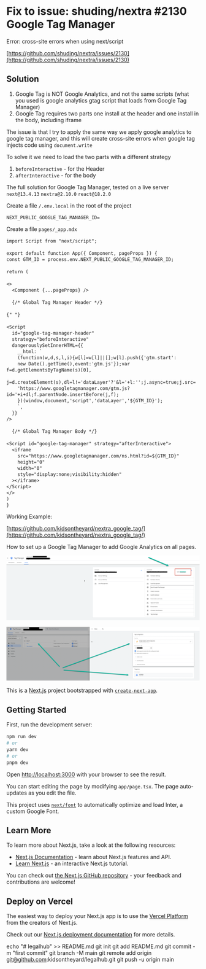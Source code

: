 # Fix to issue: shuding/nextra #2130 Google Tag Manager

Error: cross-site errors when using next/script

[https://github.com/shuding/nextra/issues/2130](https://github.com/shuding/nextra/issues/2130)

## Solution

1. Google Tag is NOT Google Analytics, and not the same scripts (what you used is google analytics gtag script that loads from Google Tag Manager)
2. Google Tag requires two parts one install at the header and one install in the body, including iframe

The issue is that I try to apply the same way we apply google analytics to google tag manager, and this will create cross-site errors when google tag injects code using `document.write`

To solve it we need to load the two parts with a different strategy

1. `beforeInteractive` - for the Header
2. `afterInteractive` - for the body

The full solution for Google Tag Manager, tested on a live server
`next@13.4.13`
`nextra@2.10.0`
`react@18.2.0`

Create a file `/.env.local` in the root of the project

```
NEXT_PUBLIC_GOOGLE_TAG_MANAGER_ID=
```

Create a file `pages/_app.mdx`

```
import Script from "next/script";

export default function App({ Component, pageProps }) {
const GTM_ID = process.env.NEXT_PUBLIC_GOOGLE_TAG_MANAGER_ID;

return (

<>
  <Component {...pageProps} />

  {/* Global Tag Manager Header */}

{" "}

<Script
  id="google-tag-manager-header"
  strategy="beforeInteractive"
  dangerouslySetInnerHTML={{
    __html: `
    (function(w,d,s,l,i){w[l]=w[l]||[];w[l].push({'gtm.start':
    new Date().getTime(),event:'gtm.js'});var f=d.getElementsByTagName(s)[0],
    j=d.createElement(s),dl=l!='dataLayer'?'&l='+l:'';j.async=true;j.src=
    'https://www.googletagmanager.com/gtm.js?id='+i+dl;f.parentNode.insertBefore(j,f);
    })(window,document,'script','dataLayer','${GTM_ID}');
    `,
  }}
/>

  {/* Global Tag Manager Body */}

<Script id="google-tag-manager" strategy="afterInteractive">
  <iframe
    src="https://www.googletagmanager.com/ns.html?id=${GTM_ID}"
    height="0"
    width="0"
    style="display:none;visibility:hidden"
  ></iframe>
</Script>
</>
)
}

```

Working Example:

[https://github.com/kidsontheyard/nextra_google_tag/](https://github.com/kidsontheyard/nextra_google_tag/)

How to set up a Google Tag Manager to add Google Analytics on all pages.

![Google Tag Manager](https://github.com/kidsontheyard/nextra_google_tag/raw/main/doc/google-tag-manager_1.png)

![Google Tag Manager](https://github.com/kidsontheyard/nextra_google_tag/raw/main/doc/google-tag-manager_2.png)

This is a [Next.js](https://nextjs.org/) project bootstrapped with [`create-next-app`](https://github.com/vercel/next.js/tree/canary/packages/create-next-app).

## Getting Started

First, run the development server:

```bash
npm run dev
# or
yarn dev
# or
pnpm dev
```

Open [http://localhost:3000](http://localhost:3000) with your browser to see the result.

You can start editing the page by modifying `app/page.tsx`. The page auto-updates as you edit the file.

This project uses [`next/font`](https://nextjs.org/docs/basic-features/font-optimization) to automatically optimize and load Inter, a custom Google Font.

## Learn More

To learn more about Next.js, take a look at the following resources:

- [Next.js Documentation](https://nextjs.org/docs) - learn about Next.js features and API.
- [Learn Next.js](https://nextjs.org/learn) - an interactive Next.js tutorial.

You can check out [the Next.js GitHub repository](https://github.com/vercel/next.js/) - your feedback and contributions are welcome!

## Deploy on Vercel

The easiest way to deploy your Next.js app is to use the [Vercel Platform](https://vercel.com/new?utm_medium=default-template&filter=next.js&utm_source=create-next-app&utm_campaign=create-next-app-readme) from the creators of Next.js.

Check out our [Next.js deployment documentation](https://nextjs.org/docs/deployment) for more details.

echo "# legalhub" >> README.md
git init
git add README.md
git commit -m "first commit"
git branch -M main
git remote add origin git@github.com:kidsontheyard/legalhub.git
git push -u origin main
